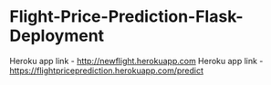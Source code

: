 # Flight-Price-Prediction-Flask-Deployment
Heroku app link -  http://newflight.herokuapp.com
Heroku app link -  https://flightpriceprediction.herokuapp.com/predict
